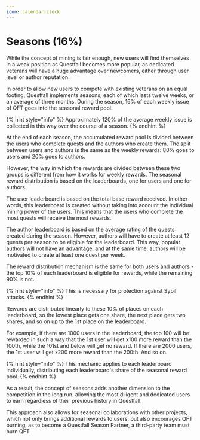 ```yaml
---
icon: calendar-clock
---
```


# Seasons (16%)

While the concept of mining is fair enough, new users will find themselves in a weak position as Questfall becomes more popular, as dedicated veterans will have a huge advantage over newcomers, either through user level or author reputation.

In order to allow new users to compete with existing veterans on an equal footing, Questfall implements seasons, each of which lasts twelve weeks, or an average of three months. During the season, 16% of each weekly issue of QFT goes into the seasonal reward pool.

{% hint style="info" %}
Approximately 120% of the average weekly issue is collected in this way over the course of a season.
{% endhint %}

At the end of each season, the accumulated reward pool is divided between the users who complete quests and the authors who create them. The split between users and authors is the same as the weekly rewards: 80% goes to users and 20% goes to authors.&#x20;

However, the way in which the rewards are divided between these two groups is different from how it works for weekly rewards. The seasonal reward distribution is based on the leaderboards, one for users and one for authors.

The user leaderboard is based on the total base reward received. In other words, this leaderboard is created without taking into account the individual mining power of the users. This means that the users who complete the most quests will receive the most rewards.

The author leaderboard is based on the average rating of the quests created during the season. However, authors will have to create at least 12 quests per season to be eligible for the leaderboard. This way, popular authors will not have an advantage, and at the same time, authors will be motivated to create at least one quest per week.

The reward distribution mechanism is the same for both users and authors - the top 10% of each leaderboard is eligible for rewards, while the remaining 90% is not.

{% hint style="info" %}
This is necessary for protection against Sybil attacks.
{% endhint %}

Rewards are distributed linearly to these 10% of places on each leaderboard, so the lowest place gets one share, the next place gets two shares, and so on up to the 1st place on the leaderboard.

For example, if there are 1000 users in the leaderboard, the top 100 will be rewarded in such a way that the 1st user will get x100 more reward than the 100th, while the 101st and below will get no reward. If there are 2000 users, the 1st user will get x200 more reward than the 200th. And so on.

{% hint style="info" %}
This mechanic applies to each leaderboard individually, distributing each leaderboard's share of the seasonal reward pool.
{% endhint %}

As a result, the concept of seasons adds another dimension to the competition in the long run, allowing the most diligent and dedicated users to earn regardless of their previous history in Questfall.

This approach also allows for seasonal collaborations with other projects, which not only brings additional rewards to users, but also encourages QFT burning, as to become a Questfall Season Partner, a third-party team must burn QFT.

